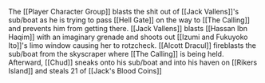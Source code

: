The [[Player Character Group]] blasts the shit out of [[Jack Vallens]]'s sub/boat as he is trying to pass [[Hell Gate]] on the way to [[The Calling]] and prevents him from getting there. [[Jack Vallens]] blasts [[Hassan Ibn Haqim]] with an imaginary grenade and shoots out [[Izumi and Fukuyoko Ito]]'s limo window causing her to rotzcheck. [[Alcott Dracul]] fireblasts the sub/boat from the skyscraper where [[The Calling]] is being held. Afterward, [[Chud]] sneaks onto his sub/boat and into his haven on [[Rikers Island]] and steals 21 of [[Jack's Blood Coins]]